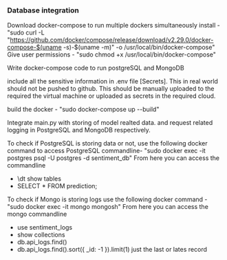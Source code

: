 ### Database integration

Download docker-compose to run multiple dockers simultaneously
install - "sudo curl -L "https://github.com/docker/compose/release/download/v2.29.0/docker-compose-$(uname -s)-$(uname -m)" -o /usr/local/bin/docker-compose"
Give user permissions - "sudo chmod +x /usr/local/bin/docker-compose"

Write docker-compose code to run postgreSQL and MongoDB

include all the sensitive information in .env file [Secrets]. This in real world should not be pushed to github. 
This should be manually uploaded to the required the virtual machine or uploaded as secrets in the required cloud.

build the docker - "sudo docker-compose up --build"

Integrate main.py with storing of model realted data. and request related logging in PostgreSQL and MongoDB respectively.

To check if PostgreSQL is storing data or not, use the following docker command to access PostgreSQL commandline- 
"sudo docker exec -it postgres psql -U postgres -d sentiment_db"
From here you can access the commandline
- \dt  show tables
- SELECT * FROM prediction;


To check if Mongo is storing logs use the following docker command - "sudo docker exec -it mongo mongosh"
From here you can access the mongo commandline

- use sentiment_logs
- show collections
- db.api_logs.find()
- db.api_logs.find().sort({ _id: -1 }).limit(1) just the last or lates record